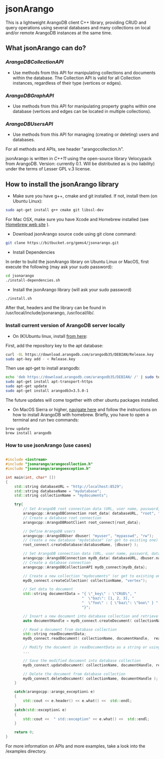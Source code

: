# jsonArango

This is a lightweight ArangoDB client C++ library, providing CRUD and query operations using several databases and many collections on local and/or remote ArangoDB instances at the same time.

## What jsonArango can do?

### _ArangoDBCollectionAPI_   
* Use methods from this API for manipulating collections and documents within the database. The Collection API is valid for all Collection instances, regardless of their type (vertices or edges).
### _ArangoDBGraphAPI_  
* Use methods from this API for manipulating property graphs within one database (vertices and edges can be located in multiple collections).
### _ArangoDBUsersAPI_   
* Use methods from this API for managing (creating or deleting) users and databases.

For all methods and APIs, see header "arangocollection.h".

jsonArango is written in _C++11_ using the open-source library Velocypack from ArangoDB.
Version: currently 0.1.
Will be distributed as is (no liability) under the terms of Lesser GPL v.3 license.

## How to install the jsonArango library

* Make sure you have g++, cmake and git installed. If not, install them (on Ubuntu Linux):

```sh
sudo apt-get install g++ cmake git libssl-dev
```
For Mac OSX, make sure you have Xcode and Homebrew installed (see [Homebrew web site](http://brew.sh) ).

* Download jsonArango source code using git clone command:

```sh
git clone https://bitbucket.org/gems4/jsonarango.git
```

* Install Dependencies

In order to build the jsonArango library on Ubuntu Linux or MacOS, first execute the following (may ask your sudo password):

```sh
cd jsonarango
./install-dependencies.sh
```

* Install the jsonArango library (will ask your sudo password)

```sh
./install.sh
```

After that, headers and the library can be found in /usr/local/include/jsonarango, /usr/local/lib/.


### Install current version of ArangoDB server locally

* On (K)Ubuntu linux, install [from here](https://www.arangodb.com/download-major/ubuntu/):

First, add the repository key to the apt database:

```sh
curl -OL https://download.arangodb.com/arangodb35/DEBIAN/Release.key
sudo apt-key add - < Release.key
```

Then use apt-get to install arangodb:

```sh
echo 'deb https://download.arangodb.com/arangodb35/DEBIAN/ /' | sudo tee /etc/apt/sources.list.d/arangodb.list
sudo apt-get install apt-transport-https
sudo apt-get update
sudo apt-get install arangodb3=3.5.0-1
```

The future updates will come together with other ubuntu packages installed.

* On MacOS Sierra or higher, [navigate here](https://www.arangodb.com/docs/stable/installation-mac-osx.html) and follow the instructions on how to install ArangoDB with homebrew. Briefly, you have to open a terminal and run two commands:

~~~
brew update
brew install arangodb
~~~

### How to use jsonArango (use cases)

```c++

#include <iostream>
#include "jsonarango/arangocollection.h"
#include "jsonarango/arangoexception.h"

int main(int, char* [])
{
    std::string databaseURL = "http://localhost:8529";
    std::string databaseName = "mydatabase";
    std::string collectionName = "mydocuments";

    try{
        // Set ArangoDB root connection data (URL, user name, password, database name)
        arangocpp::ArangoDBConnection root_data( databaseURL, "root", "", "_system");
        // Create a database root connection
        arangocpp::ArangoDBRootClient root_connect{root_data};

        // Define ArangoDB users
        arangocpp::ArangoDBUser dbuser( "myuser", "mypasswd", "rw");
        // Create a new database "mydatabase" (or get to existing one)
        root_connect.createDatabase(databaseName, {dbuser} );

        // Set ArangoDB connection data (URL, user name, password, database name)
        arangocpp::ArangoDBConnection mydb_data( databaseURL, dbuser.name, dbuser.password, databaseName);
        // Create a database connection
        arangocpp::ArangoDBCollectionAPI mydb_connect{mydb_data};

        // Create a new collection "mydocuments" (or get to existing one)
        mydb_connect.createCollection( collectionName, "vertex");

        // Set data to document
        std::string documentData = "{ \"_key\" : \"CRUD\", "
                                   "  \"baz\": [1, 2, 3], "
                                   "  \"foo\" : { \"baz\": \"boo\" } "
                                   "}";

        // Insert a new document into database collection and retrieve its handle (i.e. value of "_key" field)
        auto documentHandle = mydb_connect.createDocument( collectionName, documentData );

        // Read a document from database collection
        std::string readDocumentData;
        mydb_connect.readDocument( collectionName, documentHandle,  readDocumentData);

        // Modify the document in readDocumentData as a string or using any JSON parser
        ...

        // Save the modified document into database collection
        mydb_connect.updateDocument( collectionName, documentHandle, readDocumentData );

        // Delete the document from database collection
        mydb_connect.deleteDocument( collectionName, documentHandle );
    }

    catch(arangocpp::arango_exception& e)
    {
        std::cout << e.header() << e.what() <<  std::endl;
    }
    catch(std::exception& e)
    {
        std::cout <<  " std::exception" << e.what() <<  std::endl;
    }

    return 0;
}

```

For more information on APIs and more examples, take a look into the /examples directory.


